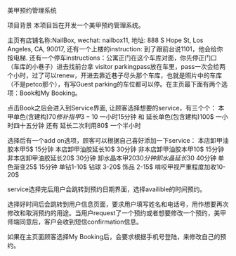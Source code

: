美甲预约管理系统 

项目背景
本项目旨在开发一个美甲预约管理系统。

主页有店铺名称:NailBox, wechat: nailbox11, 地址: 888 S Hope St, Los Angeles, CA, 90017, 还有一个上楼的instruction: 到了跟前台说1101，他会给你按电梯. 还有一个停车instructions：公寓正门在这个车库对面，你先停正门口（车库的小巷子）进去找前台拿 visitor parkingpass放在车里，pass一次会给两个小时，过了可以renew，开进去靠近巷子尽头那个车库，也就是照片中的车库（不是petco那个），有写Guest parking的车位都可以停。在主页最下面有两个选项：Book和My Booking。

点击Book之后会进入到Service界面, 让顾客选择想要的service，有三个个：
本甲单色(含建构)70$修补指甲3-10$ 一小时15分钟 和 延长单色(包含建构)100$ 一小时四十五分钟 还有 延长二次利用80$ 一个半小时

选择后有一个add on选项，顾客可以根据自己喜好添加一下service：
本店卸甲油胶本甲5$ 15分钟
本店卸甲油胶延长10$ 30分钟
非本店卸甲油胶本甲10$ 15分钟
非本店卸甲油胶延长20$ 30分钟
卸水晶本甲$20 30分钟
卸水晶延长30$ 40分钟
单色渐变25$ 15分钟
单钻1-10$ 
钻球 3-20$
饰品 2-15$
啃咬甲视严重程度加收10-20$

service选择完后用户会跳转到预约日期界面，选择availible的时间预约。

选择好时间后会跳转到用户信息页面，要求用户填写姓名和电话号，用作想要再次修改和取消预约的用途。当用户request了一个预约或者想要修改一个预约，美甲师端同意后，客户会收到短信confirmation信息。

如果在主页面顾客选择My Booking后，会要求根据手机号登陆，来修改自己的预约。
